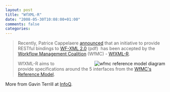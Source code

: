 ```yaml
---
layout: post
title: "WfXML-R"
date: "2008-05-30T10:08:00+01:00"
comments: false
categories: 
---
```


<blockquote>Recently, Patrice Cappelaere <a href="http://www.geobliki.com/articles/2008/04/24/restful-wfxml-accepted-by-the-wfmc">announced</a> that&nbsp;an initiative to provide RESTful bindings to <a href="http://www.wfmc.org/standards/docs/WfXML20-200410c.pdf">WF-XML 2.0</a>&nbsp;(pdf)&nbsp; has been accepted by the <a href="javascript:void(0);/*1212066517991*/">Workflow Management Coalition</a> (WfMC) - <a href="http://groups.google.com/group/wfxml">WfXML-R</a>.

<p><a href="http://www.wfmc.org/standards/referencemodel.htm"><img _href="img://processmodel_thumb.gif" src="http://www.infoq.com/resource/news/2008/05/wfxml-r/en/resources/processmodel_thumb.gif" align="right" alt="wfmc reference model diagram" /></a>WfXML-R aims to provide&nbsp;specifications around the 5 interfaces from&nbsp;the <a href="http://www.wfmc.org/standards/referencemodel.htm">WfMC's Reference Model</a>.</p></blockquote>

More from Gavin Terrill at <a href="http://www.infoq.com/news/2008/05/wfxml-r">InfoQ</a>.

